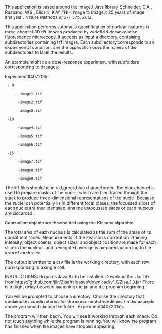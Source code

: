 This application is based around the ImageJ Java library. 
Schneider, C.A., Rasband, W.S., Eliceiri, K.W. "NIH Image to ImageJ: 25 years of image analysis". Nature Methods 9, 671-675, 2012.

This application performs automatic quantification of nuclear features in three-channel 3D tiff images produced by widefield deconvolution fluorescence microscopy. It accepts as input a directory, containing subdirectories containing tiff images. Each subdirectory corresponds to an experimental condition, and the application uses the names of the subdirectories to label the results.

An example might be a dose-response experiment, with subfolders corresponding to dosages:

Experiment04072015

     - 0

          -image1.tif
          
          -image2.tif
          
          -image3.tif
          
     -10
          
          -image4.tif
          
          -image5.tif
          
          -image6.tif
     
     -15
     
          -image7.tif
          
          -image8.tif
          
          -image9.tif


The tiff files should be in red,green,blue channel order. The blue channel is used to prepare masks of the nuclei, which are then traced through the stack to produce three-dimensional representations of the nuclei. Because the nuclei can potentially lie in different focal planes, the focussed slices of each nuclei are then identified, and the unfocussed slices of each nucleus are discarded.

Subnuclear objects are thresholded using the KMeans algorithm.

The total area of each nucleus is calculated as the sum of the areas of its constituent slices. Measurements of the Pearson's correlation,  staining intensity, object counts, object sizes, and object position are made for each slice in the nucleus, and a weighted average is prepared according to the area of each slice. 

The output is written to a csv file in the working directory, with each row corresponding to a single cell.

INSTRUCTIONS:
Requires Java 8+ to be installed.
Download the .Jar file from https://github.com/jlln/Zisa/releases/download/v1.0/Zisa_1.0.jar
There is a slight delay between launching the jar and the program beginning.

You will be prompted to choose a directory. Choose the directory that contains the subdirectories for the experimental conditions (in the example above you would choose the folder 'Experiment04072015').

The program will then begin. You will see it working through each image. Do not touch anything while the program is running.
You will know the program has finished when the images have stopped appearing.

